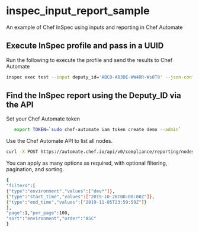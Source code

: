 # inspec_input_report_sample
An example of Chef InSpec using inputs and reporting in Chef Automate

## Execute InSpec profile and pass in a UUID

Run the following to execute the profile and send the results to Chef Automate
```bash
inspec exec test --input deputy_id='ABCD-AB3DE-WW4RR-Ws8T9' --json-config inspec.json
```

## Find the InSpec report using the Deputy_ID via the API

Set your Chef Automate token
```bash
   export TOKEN=`sudo chef-automate iam token create demo --admin`
```

Use the Chef Automate API to list all nodes.
```bash
curl -X POST https://automate.chef.io/api/v0/compliance/reporting/nodes/search --insecure -H "api-token: $TOKEN" -d '{"filters":[{"type":"environment","values":["dev*"]}]'}'
```

You can apply as many options as required, with optional filtering, pagination, and sorting. 
```bash
{
"filters":[
{"type":"environment","values":["dev*"]},
{"type":"start_time","values":["2019-10-26T00:00:00Z"]},
{"type":"end_time","values":["2019-11-05T23:59:59Z"]}
],
"page":1,"per_page":100,
"sort":"environment","order":"ASC"
}
```
